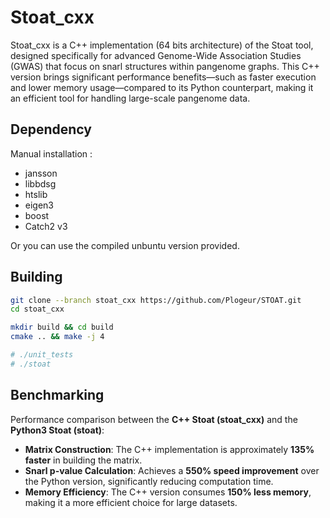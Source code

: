 # Stoat_cxx

Stoat_cxx is a C++ implementation (64 bits architecture) of the Stoat tool, designed specifically for advanced Genome-Wide Association Studies (GWAS) that focus on snarl structures within pangenome graphs. This C++ version brings significant performance benefits—such as faster execution and lower memory usage—compared to its Python counterpart, making it an efficient tool for handling large-scale pangenome data.

## Dependency

Manual installation : 

- jansson 
- libbdsg
- htslib
- eigen3
- boost
- Catch2 v3

Or you can use the compiled unbuntu version provided.

## Building

```bash
git clone --branch stoat_cxx https://github.com/Plogeur/STOAT.git
cd stoat_cxx

mkdir build && cd build
cmake .. && make -j 4

# ./unit_tests
# ./stoat
```

## Benchmarking

Performance comparison between the **C++ Stoat (stoat_cxx)** and the **Python3 Stoat (stoat)**:
- **Matrix Construction**: The C++ implementation is approximately **135% faster** in building the matrix.
- **Snarl p-value Calculation**: Achieves a **550% speed improvement** over the Python version, significantly reducing computation time.
- **Memory Efficiency**: The C++ version consumes **150% less memory**, making it a more efficient choice for large datasets.
